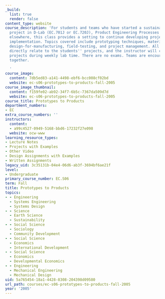 ```yaml
---
_build:
  list: true
  render: false
content_type: website
course_description: 'For students and teams who have started a sustainable-development
  project in D-Lab (EC.701J or EC.720J), Product Engineering Processes (2.009), or
  elsewhere, this class provides a setting to continue developing projects for field
  implementation. Topics covered include prototyping techniques, materials selection,
  design-for-manufacturing, field-testing, and project management. All classwork will
  directly relate to the students'' projects, and the instructor will consult on the
  projects during weekly lab time. There are no exams. Teams are encouraged to enroll
  together.

  '
course_image:
  content: 7db5ed83-a141-4498-ebf6-bcc008cf02bd
  website: ec-s06-prototypes-to-products-fall-2005
course_image_thumbnail:
  content: f159fe02-ab92-34f7-6b5c-7367da509d7d
  website: ec-s06-prototypes-to-products-fall-2005
course_title: Prototypes to Products
department_numbers:
- EC
extra_course_numbers: ''
instructors:
  content:
  - a99c4527-0949-5168-bbd6-17232f27e098
  website: ocw-www
learning_resource_types:
- Lecture Notes
- Projects with Examples
- Other Video
- Design Assignments with Examples
- Written Assignments
legacy_uid: 3c35131b-04e4-06d6-ab3f-3694bf6ae21f
level:
- Undergraduate
primary_course_number: EC.S06
term: Fall
title: Prototypes to Products
topics:
- - Engineering
  - Systems Engineering
  - Systems Design
- - Science
  - Earth Science
  - Sustainability
- - Social Science
  - Sociology
  - Community Development
- - Social Science
  - Economics
  - International Development
- - Social Science
  - Economics
  - Developmental Economics
- - Engineering
  - Mechanical Engineering
  - Mechanical Design
uid: 5a765454-18a1-4428-8308-204398d09580
url_path: courses/ec-s06-prototypes-to-products-fall-2005
year: '2005'
---
```

